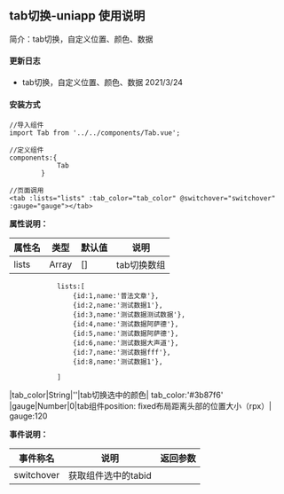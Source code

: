 ## tab切换-uniapp 使用说明

简介：tab切换，自定义位置、颜色、数据

#### 更新日志

- tab切换，自定义位置、颜色、数据        2021/3/24

#### 安装方式


```
//导入组件
import Tab from '../../components/Tab.vue';

//定义组件
components:{
			Tab
		}
		
//页面调用
<tab :lists="lists" :tab_color="tab_color" @switchover="switchover" :gauge="gauge"></tab>
```


**属性说明：**

|属性名|类型|默认值	|说明|
|---|----|---|---|
|lists|Array|[]|tab切换数组|
				lists:[
					{id:1,name:'普法文章'},
					{id:2,name:'测试数据1'},
					{id:3,name:'测试数据测试数据'},
					{id:4,name:'测试数据阿萨德'},
					{id:5,name:'测试数据阿萨德'},
					{id:6,name:'测试数据大声道'},
					{id:7,name:'测试数据fff'},
					{id:8,name:'测试数据1'},
				
				]
|tab_color|String|''|tab切换选中的颜色|
				tab_color:'#3b87f6'
|gauge|Number|0|tab组件position: fixed布局距离头部的位置大小（rpx）|
				gauge:120

**事件说明：**

|事件称名|说明|返回参数|
|---|----|---|
|switchover|获取组件选中的tabid|





